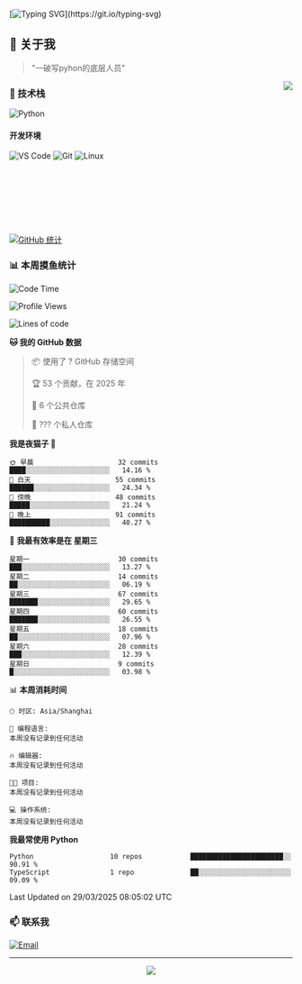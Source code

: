 [![Typing SVG](https://readme-typing-svg.herokuapp.com?font=Fira+Code&pause=1000&color=36BCF7&random=false&width=435&lines=print(%22Hello%2C+World!%22);%23+Welcome+to+my+code+space+%F0%9F%90%8D)](https://git.io/typing-svg)

## 🌟 关于我

> "一破写pyhon的底层人员"

<img align="right" src="https://github-readme-stats.vercel.app/api/top-langs/?username=huanxin996&theme=tokyonight" />

### 🎯 技术栈

![Python](https://img.shields.io/badge/Python-Expert-3776AB?style=for-the-badge&logo=python&logoColor=white)

#### 开发环境

![VS Code](https://img.shields.io/badge/VS_Code-007ACC?style=for-the-badge&logo=visual-studio-code&logoColor=white)
![Git](https://img.shields.io/badge/Git-F05032?style=for-the-badge&logo=git&logoColor=white)
![Linux](https://img.shields.io/badge/Linux-FCC624?style=for-the-badge&logo=linux&logoColor=black)

<br/><br/><br/><br/><br/><br/>

  
[![GitHub 统计](https://github-readme-stats.vercel.app/api?username=huanxin996&show_icons=true&theme=tokyonight)](https://github.com/huanxin996)

### 📊 本周摸鱼统计

<!--START_SECTION:waka-->
![Code Time](http://img.shields.io/badge/Code%20Time-0%20secs-blue)

![Profile Views](http://img.shields.io/badge/%E4%B8%AA%E4%BA%BA%E8%B5%84%E6%96%99%E8%A7%82%E7%9C%8B%E6%AC%A1%E6%95%B0-13-blue)

![Lines of code](https://img.shields.io/badge/%E4%BB%8E%E3%80%8CHello%20World%E3%80%8D%E8%B5%B7%E6%88%91%E5%B7%B2%E7%BB%8F%E5%86%99%E4%BA%86-1.8%20million%20%E8%A1%8C%E4%BB%A3%E7%A0%81-blue)

**🐱 我的 GitHub 数据** 

> 📦  使用了 ? GitHub 存储空间 
 > 
> 🏆 53 个贡献，在 2025 年
 > 
> 📜 6 个公共仓库 
 > 
> 🔑 ??? 个私人仓库 
 > 
**我是夜猫子 🦉** 

```text
🌞 早晨                     32 commits          ████░░░░░░░░░░░░░░░░░░░░░   14.16 % 
🌆 白天                     55 commits          ██████░░░░░░░░░░░░░░░░░░░   24.34 % 
🌃 傍晚                     48 commits          █████░░░░░░░░░░░░░░░░░░░░   21.24 % 
🌙 晚上                     91 commits          ██████████░░░░░░░░░░░░░░░   40.27 % 
```
📅 **我最有效率是在 星期三** 

```text
星期一                      30 commits          ███░░░░░░░░░░░░░░░░░░░░░░   13.27 % 
星期二                      14 commits          ██░░░░░░░░░░░░░░░░░░░░░░░   06.19 % 
星期三                      67 commits          ███████░░░░░░░░░░░░░░░░░░   29.65 % 
星期四                      60 commits          ███████░░░░░░░░░░░░░░░░░░   26.55 % 
星期五                      18 commits          ██░░░░░░░░░░░░░░░░░░░░░░░   07.96 % 
星期六                      28 commits          ███░░░░░░░░░░░░░░░░░░░░░░   12.39 % 
星期日                      9 commits           █░░░░░░░░░░░░░░░░░░░░░░░░   03.98 % 
```


📊 **本周消耗时间** 

```text
🕑︎ 时区: Asia/Shanghai

💬 编程语言: 
本周没有记录到任何活动

🔥 编辑器: 
本周没有记录到任何活动

🐱‍💻 项目: 
本周没有记录到任何活动

💻 操作系统: 
本周没有记录到任何活动
```

**我最常使用 Python** 

```text
Python                   10 repos            ███████████████████████░░   90.91 % 
TypeScript               1 repo              ██░░░░░░░░░░░░░░░░░░░░░░░   09.09 % 
```




 Last Updated on 29/03/2025 08:05:02 UTC
<!--END_SECTION:waka-->

### 📫 联系我

[![Email](https://img.shields.io/badge/Email-D14836?style=for-the-badge&logo=gmail&logoColor=white)](mailto:mc.xiaolang@Foxmail.com)

---

<p align="center">
  <img src="https://profile-counter.glitch.me/huanxin996/count.svg" />
</p>